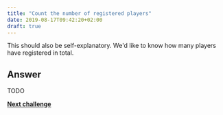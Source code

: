 ```yaml
---
title: "Count the number of registered players"
date: 2019-08-17T09:42:20+02:00
draft: true
---
```


This should also be self-explanatory. We'd like to know how many players have registered in total.

## Answer

TODO

**[Next challenge](/challenge/count_number_of_registered_players_per_month)**

